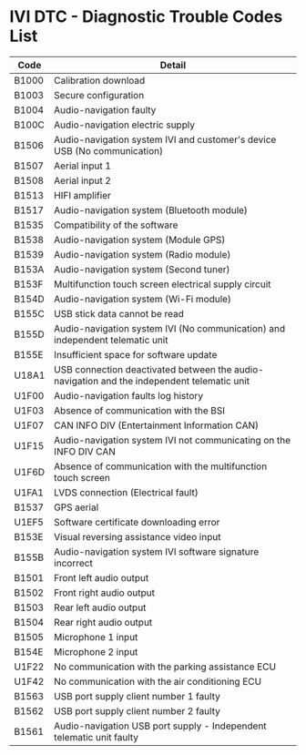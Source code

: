 # IVI DTC - Diagnostic Trouble Codes List

| Code | Detail |
| - | - |
| B1000 | Calibration download |
| B1003 | Secure configuration |
| B1004 | Audio-navigation faulty |
| B100C | Audio-navigation electric supply |
| B1506 | Audio-navigation system IVI and customer's device USB (No communication) |
| B1507 | Aerial input 1 |
| B1508 | Aerial input 2 |
| B1513 | HIFI amplifier |
| B1517 | Audio-navigation system (Bluetooth module) |
| B1535 | Compatibility of the software |
| B1538 | Audio-navigation system (Module GPS) |
| B1539 | Audio-navigation system (Radio module) |
| B153A | Audio-navigation system (Second tuner) |
| B153F | Multifunction touch screen electrical supply circuit |
| B154D | Audio-navigation system (Wi-Fi module) |
| B155C | USB stick data cannot be read |
| B155D | Audio-navigation system IVI (No communication) and independent telematic unit |
| B155E | Insufficient space for software update |
| U18A1 | USB connection deactivated between the audio-navigation and the independent telematic unit |
| U1F00 | Audio-navigation faults log history |
| U1F03 | Absence of communication with the BSI |
| U1F07 | CAN INFO DIV (Entertainment Information CAN) |
| U1F15 | Audio-navigation system IVI not communicating on the INFO DIV CAN |
| U1F6D | Absence of communication with the multifunction touch screen |
| U1FA1 | LVDS connection (Electrical fault) |
| B1537 | GPS aerial |
| U1EF5 | Software certificate downloading error |
| B153E | Visual reversing assistance video input |
| B155B | Audio-navigation system IVI software signature incorrect |
| B1501 | Front left audio output |
| B1502 | Front right audio output |
| B1503 | Rear left audio output |
| B1504 | Rear right audio output |
| B1505 | Microphone 1 input |
| B154E | Microphone 2 input |
| U1F22 | No communication with the parking assistance ECU |
| U1F42 | No communication with the air conditioning ECU |
| B1563 | USB port supply client number 1 faulty |
| B1562 | USB port supply client number 2 faulty |
| B1561 | Audio-navigation USB port supply - Independent telematic unit faulty |
